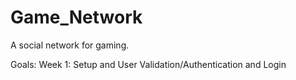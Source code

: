 # Game_Network
A social network for gaming.

Goals:
Week 1: 
Setup and User Validation/Authentication and Login 
